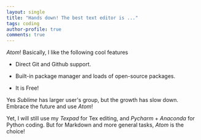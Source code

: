 ```yaml
---
layout: single
title: "Hands down! The best text editor is ..."
tags: coding
author-profile: true
comments: true
---
```


*Atom*! Basically, I like the following cool features

* Direct Git and Github support.

* Built-in package manager and loads of open-source packages.

* It is Free!

Yes *Sublime* has larger user's group, but the growth has slow down. Embrace the future and use *Atom*!

Yet, I will still use my *Texpad* for Tex editing, and *Pycharm* + *Anaconda* for Python coding. But for Markdown and more general tasks, *Atom* is the choice!
